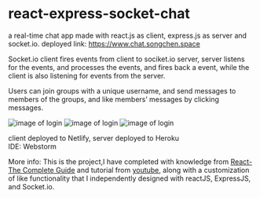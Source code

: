 # react-express-socket-chat
a real-time chat app made with react.js as client, express.js as server and socket.io.
deployed link: https://www.chat.songchen.space

Socket.io client fires events from client to sociket.io server, server listens for the events, and processes the events, and fires back a event, while the client is also listening for events from the server.

Users can join groups with a unique username, and send messages to members of the groups, and like members’ messages by clicking messages.

![image of login](https://drive.google.com/uc?export=view&id=1I_HHsXNiq8r84SAS6vUARWCzutD3_AUD)
![image of login](https://drive.google.com/uc?export=view&id=1EqBL7VwogpRlyzwEYn0F--zW7Yr_xtHI)
![image of login](https://drive.google.com/uc?export=view&id=1wuBZX26ra1JnZhlbbctlRl9rQuHbcrz3)

client deployed to Netlify, server deployed to Heroku<br>
IDE: Webstorm

More info: This is the project,I have completed with knowledge from [React-The Complete Guide](https://www.udemy.com/course/react-the-complete-guide-incl-redux/) and tutorial from [youtube](https://www.youtube.com/watch?v=ZwFA3YMfkoc), along with a customization of like functionality that I independently designed with reactJS, ExpressJS, and Socket.io.


